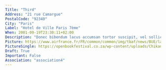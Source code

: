 ```yaml
---
Title: "Third"
Address: "21 rue Camargue"
PostalCode: "92340"
City: "Paris"
Label: "Hotel de Ville Paris 7ème"
When: 2001-09-19T23:30:11+02:00
Description: "Donec bibendum lacus accumsan tortor suscipit, vel sollicitudin velit eleifend. Etiam convallis tempus tempor."
Picture: https://www.airfrance.fr/FR/common/common/img/tbaf/news/BUE/la-ciudad-cultural-konex-l-avant-gardiste/BUE-la-ciudad-cultural-konex-l-avant-gardiste-2_1-1024x512.jpg
PictureSingle: https://openbookfestival.co.za/wp-content/uploads/Chikane-Breaking-a-Rainbow-300x500.jpg
Draft: True
Important: False
Association: "association4"
---
```

